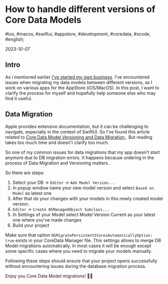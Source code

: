 # How to handle different versions of Core Data Models

#ios, #macos, #swiftui, #appstore, #development, #coredata, #xcode, #english;

_2023-10-07_

## Intro

As i mentioned earlier [I've started my own business](/posts/how-to-start-business-in-washington-state/). I've encountered issues when migrating my data models between different versions, as I work on various apps for the AppStore (iOS/MacOS). In this post, I want to clarify the process for myself and hopefully help someone else who may find it useful.

## Data Migration

Apple provides extensive documentation, but it can be challenging to navigate, especially in the context of SwiftUI.
So I've found this article related to [Core Data Model Versioning and Data Migration
](https://developer.apple.com/library/archive/documentation/Cocoa/Conceptual/CoreDataVersioning/Articles/Introduction.html). But reading takes too much time and doesn't clarify too much.

So one of my common issues for data migrations that my app doesn't start anymore due to DB migration errors.
It happens because ordering in the process of Data Migration and Versioning matters.

So there are steps:

1. Select your DB -> `Editor` -> `Add Model Version...`
2. In popup window name your new model version and select `Based on Model` as latest one
3. After that do your changes with your models in this newly created model version.
4. `Editor` -> `Create NSManagedObject Subclass...`
5. In Settings of your Model select Model Version Current as your latest one where you've made changes
6. Build your project

Make sure that option `NSMigratePersistentStoresAutomaticallyOption: true` exists in your CoreData Manager file. This settings allows to merge DB Model migrations automatically. In most cases it will be enough except some specific cases where you need to migrate your models manually.

Following these steps should ensure that your project opens successfully without encountering issues during the database migration process.

Enjoy you Core Data Model migrations! ✌🏼
